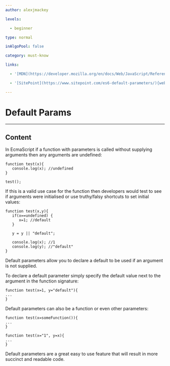 ```yaml
---
author: alexjmackey

levels:

  - beginner

type: normal

inAlgoPool: false

category: must-know

links:

  - '[MDN](https://developer.mozilla.org/en/docs/Web/JavaScript/Reference/Functions/Default_parameters){website}'

  - '[SitePoint](https://www.sitepoint.com/es6-default-parameters/){website}'

---
```

# Default Params

---
## Content

In EcmaScript if a function with parameters is called without supplying arguments then any arguments are undefined:

```
function test(x){
   console.log(x); //undefined
}

test();
```

If this is a valid use case for the function then developers would test to see if arguments were initialised or use truthy/falsy shortcuts to set initial values:

```
function test(x,y){
   if(x==undefined) {
      x=1; //default
   }

   y = y || "default";
   
   console.log(x); //1
   console.log(y); //"default"
}
```
Default parameters allow you to declare a default to be used if an argument is not supplied.

To declare a default parameter simply specify the default value next to the argument in the function signature:

```
function test(x=1, y="default"){
...
}
```

Default parameters can also be a function or even other parameters:

```
function test(x=someFunction()){
...
}

function test(x="1", y=x){
...
}
```

Default parameters are a great easy to use feature that will result in more succinct and readable code.